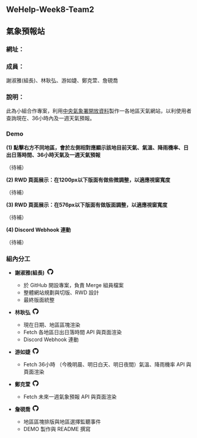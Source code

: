## WeHelp-Week8-Team2
## 氣象預報站

### 網址：

### 成員：
謝淑雅(組長)、林耿弘、游如婕、鄭克萱、詹硯喬

### 說明：
此為小組合作專案，利用[中央氣象署開放資料](https://opendata.cwa.gov.tw/dist/opendata-swagger.html)製作一各地區天氣網站，以利使用者查詢現在、36小時內及一週天氣預報。

### Demo
**(1) 點擊右方不同地區，會於左側相對應顯示該地目前天氣、氣溫、降雨機率、日出日落時間、36小時天氣及一週天氣預報**

（待補）

**(2) RWD 頁面展示：在1200px以下版面有做些微調整，以適應視窗寬度**

（待補）

**(3) RWD 頁面展示：在576px以下版面有做版面調整，以適應視窗寬度**

（待補）

**(4) Discord Webhook 連動**

（待補）

### 組內分工
+ **謝淑雅(組長)**&nbsp;&nbsp;[![GitHub](./image/github-16.png)](https://github.com/shu-ya318)
    + 於 GitHub 開設專案，負責 Merge 組員檔案
    + 整體網站規劃與切版、RWD 設計
    + 最終版面統整

+ **林耿弘&nbsp;&nbsp;**[![GitHub](./image/github-16.png)](https://github.com/Lin-KengHung)
    + 現在日期、地區區塊渲染
    + Fetch 各地區日出日落時間 API 與頁面渲染
    + Discord Webhook 連動

+ **游如婕&nbsp;&nbsp;**[![GitHub](./image/github-16.png)](https://github.com/jamyyu)
    + Fetch 36小時 （今晚明晨、明日白天、明日夜間）氣溫、降雨機率 API 與頁面渲染

+ **鄭克萱&nbsp;&nbsp;**[![GitHub](./image/github-16.png)](https://github.com/Kellyontheboat)
    + Fetch 未來一週氣象預報 API 與頁面渲染

+ **詹硯喬&nbsp;&nbsp;**[![GitHub](./image/github-16.png)](https://github.com/JhanJoe)

    + 地區區塊排版與地區選擇監聽事件
    + DEMO 製作與 README 撰寫

